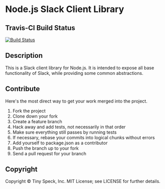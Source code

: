 # Node.js Slack Client Library

## Travis-CI Build Status

[![Build Status](https://travis-ci.org/tinyspeck/node-slack.png?branch=master)](https://travis-ci.org/tinyspeck/node-slack)

## Description

This is a Slack client library for Node.js. It is intended to expose all base functionality of Slack, while providing some common abstractions.

## Contribute

Here's the most direct way to get your work merged into the project.

1. Fork the project
2. Clone down your fork
3. Create a feature branch
4. Hack away and add tests, not necessarily in that order
5. Make sure everything still passes by running tests
6. If necessary, rebase your commits into logical chunks without errors
7. Add yourself to package.json as a contributor
8. Push the branch up to your fork
9. Send a pull request for your branch

## Copyright

Copyright &copy; Tiny Speck, Inc. MIT License; see LICENSE for further details.